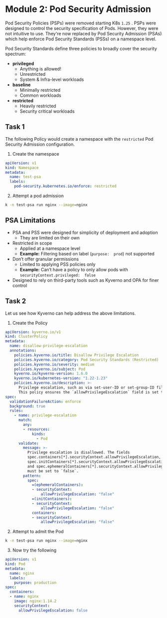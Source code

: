 # Module 2: Pod Security Admission

Pod Security Policies (PSPs) were removed starting K8s `1.25` . PSPs were designed to control the security specification of Pods. However, they were not intuitive to use. They're now replaced by Pod Security Admission (PSAs) which help enforce Pod Security Standards (PSSs) on a namespace level.

Pod Security Standards define three policies to broadly cover the security spectrum:
-   **privileged**
	-   Anything is allowed!
	-   Unrestricted
	-   System & Infra-level workloads
-   **baseline**
	-   Minimally restricted
	-   Common workloads
-   **restricted**
	-   Heavily restricted
	-   Security critical workloads

## Task 1

The following Policy would create a namespace with the `restricted` Pod Security Admission configuration.
1. Create the namespace
```yaml
apiVersion: v1
kind: Namespace
metadata:
  name: test-psa
  labels:
    pod-security.kubernetes.io/enforce: restricted
```
2. Attempt a pod admission
```bash
k -n test-psa run nginx --image=nginx
```

## PSA Limitations

-   PSA and PSS were designed for simplicity of deployment and adoption
	-   They are limited on their own
-   Restricted in scope
	-   Applied at a namespace level
	-   **Example:** Filtering based on label (`purpose:  prod`) not supported
-   Don’t offer granular permissions
	-   Limited to applying PSS policies only
	-   **Example:** Can’t have a policy to only allow pods with `securityContext.privileged:  false`
-   Designed to rely on third-party tools such as Kyverno and OPA for finer control

## Task 2

Let us see how Kyverno can help address the above limitations.

1. Create the Policy
```yaml
apiVersion: kyverno.io/v1
kind: ClusterPolicy
metadata:
  name: disallow-privilege-escalation
  annotations:
    policies.kyverno.io/title: Disallow Privilege Escalation
    policies.kyverno.io/category: Pod Security Standards (Restricted)
    policies.kyverno.io/severity: medium
    policies.kyverno.io/subject: Pod
    kyverno.io/kyverno-version: 1.6.0
    kyverno.io/kubernetes-version: "1.22-1.23"
    policies.kyverno.io/description: >-
      Privilege escalation, such as via set-user-ID or set-group-ID file mode, should not be allowed.
      This policy ensures the `allowPrivilegeEscalation` field is set to `false`.      
spec:
  validationFailureAction: enforce
  background: true
  rules:
    - name: privilege-escalation
      match:
        any:
        - resources:
            kinds:
              - Pod
      validate:
        message: >-
          Privilege escalation is disallowed. The fields
          spec.containers[*].securityContext.allowPrivilegeEscalation,
          spec.initContainers[*].securityContext.allowPrivilegeEscalation,
          and spec.ephemeralContainers[*].securityContext.allowPrivilegeEscalation
          must be set to `false`.          
        pattern:
          spec:
            =(ephemeralContainers):
            - securityContext:
                allowPrivilegeEscalation: "false"
            =(initContainers):
            - securityContext:
                allowPrivilegeEscalation: "false"
            containers:
            - securityContext:
                allowPrivilegeEscalation: "false"
```
2. Attempt to admit the Pod
```bash
k -n test-psa run nginx --image=nginx
```
3. Now try the following
```yaml
apiVersion: v1
kind: Pod
metadata:
  name: nginx
  labels:
    purpose: production
spec:
  containers:
  - name: nginx
    image: nginx:1.14.2
    securityContext:
      allowPrivilegeEscalation: false
```
